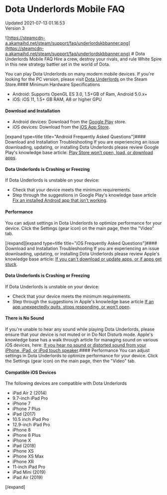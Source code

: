 # Dota Underlords Mobile FAQ
Updated 2021-07-13 01.16.53  
Version 3  

![https://steamcdn-a.akamaihd.net/steam/support/faq/underlordskbbanner.png](https://steamcdn-a.akamaihd.net/steam/support/faq/underlordskbbanner.png)  # Dota Underlords Mobile FAQ
Hire a crew, destroy your rivals, and rule White Spire in this new strategy battler set in the world of Dota.  
  
You can play Dota Underlords on many modern mobile devices. If you're looking for the PC version, please visit [Dota Underlords](https://store.steampowered.com/app/1046930/Dota_Underlords/) on the Steam Store.#### Minimum Hardware Specifications

* Android: Supports OpenGL ES 3.0, 1.5+GB of Ram, Android 5.0.x+
* iOS: iOS 11, 1.5+ GB RAM, A8 or higher GPU

 #### Download and Installation

* Android devices: Download from the [Google Play](https://play.google.com/store/apps/details?id=com.valvesoftware.underlords) store.
* iOS devices: Download from the [iOS App Store](https://apps.apple.com/app/id1465996312).

  
  
[expand type=title title="Android Frequently Asked Questions"]#### Download and Installation Troubleshooting
If you are experiencing an issue downloading, updating, or installing Dota Underlords please review Google Play's knowledge base article: [Play Store won’t open, load, or download apps](https://support.google.com/googleplay/answer/7513003).  
  
#### Dota Underlords is Crashing or Freezing
If Dota Underlords is unstable on your device:
* Check that your device meets the minimum requirements.
* Step through the suggestions in Google Play's knowledge base article [Fix an installed Android app that isn't working](https://support.google.com/googleplay/answer/2668665).

  
  
#### Performance
You can adjust settings in Dota Underlords to optimize performance for your device. Click the Settings (gear icon) on the main page, then the "Video" tab.  
  
[/expand][expand type=title title="iOS Frequently Asked Questions"]#### Download and Installation Troubleshooting
If you are experiencing an issue downloading, updating, or installing Dota Underlords please review Apple's knowledge base article: [If you can't download or update apps, or if apps get stuck](https://support.apple.com/HT207165).  
  
#### Dota Underlords is Crashing or Freezing
If Dota Underlords is unstable on your device:
* Check that your device meets the minimum requirements.
* Step through the suggestions in Apple's knowledge base article [If an app unexpectedly quits, stops responding, or won’t open](https://support.apple.com/HT201398).

  
  
#### There is No Sound
If you're unable to hear any sound while playing Dota Underlords, please ensure that your device is not muted or in Do Not Disturb mode. Apple's knowledge base has a walk through article for managing sound on various iOS devices, here: [If you hear no sound or distorted sound from your iPhone, iPad, or iPod touch speaker](https://support.apple.com/HT203794).#### Performance
You can adjust settings in Dota Underlords to optimize performance for your device. Click the Settings (gear icon) on the main page, then the "Video" tab.  
  
#### Compatible iOS Devices
The following devices are compatible with Dota Underlords  
  

* iPad Air 2 (2014)
* 9.7-inch iPad Pro
* iPhone 7
* iPhone 7 Plus
* iPad (2017)
* 10.5 inch iPad Pro
* 12.9-inch iPad Pro
* iPhone 8
* iPhone 8 Plus
* iPhone X
* iPad (2018)
* iPhone XS
* iPhone XS Max
* iPhone XR
* 11-inch iPad Pro
* iPad Mini (2019)
* iPad Air (2019)

 [/expand]